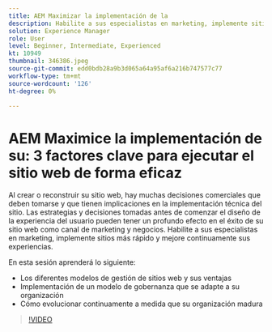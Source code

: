 ```yaml
---
title: AEM Maximizar la implementación de la
description: Habilite a sus especialistas en marketing, implemente sitios más rápido y mejore continuamente sus experiencias.
solution: Experience Manager
role: User
level: Beginner, Intermediate, Experienced
kt: 10949
thumbnail: 346386.jpeg
source-git-commit: edd0bdb28a9b3d065a64a95af6a216b747577c77
workflow-type: tm+mt
source-wordcount: '126'
ht-degree: 0%

---
```


# AEM Maximice la implementación de su: 3 factores clave para ejecutar el sitio web de forma eficaz

Al crear o reconstruir su sitio web, hay muchas decisiones comerciales que deben tomarse y que tienen implicaciones en la implementación técnica del sitio. Las estrategias y decisiones tomadas antes de comenzar el diseño de la experiencia del usuario pueden tener un profundo efecto en el éxito de su sitio web como canal de marketing y negocios.  Habilite a sus especialistas en marketing, implemente sitios más rápido y mejore continuamente sus experiencias.

En esta sesión aprenderá lo siguiente:

* Los diferentes modelos de gestión de sitios web y sus ventajas
* Implementación de un modelo de gobernanza que se adapte a su organización
* Cómo evolucionar continuamente a medida que su organización madura

>[!VIDEO](https://video.tv.adobe.com/v/346386/?quality=12&learn=on)
